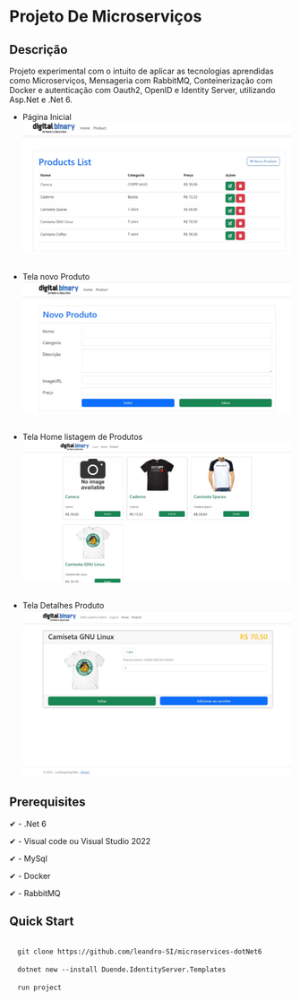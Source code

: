 # Projeto De Microserviços

## Descrição
Projeto experimental com o intuito de aplicar as tecnologias aprendidas como Microserviços, Mensageria com RabbitMQ, Conteinerização com Docker e autenticação com Oauth2, OpenID e Identity Server, utilizando Asp.Net e .Net 6.

- Página Inicial
![Alt Text](final/home.jpg)

 ##
 
 - Tela novo Produto
![Alt Text](final/novo.jpg)

 ##
 
 - Tela Home listagem de Produtos
![Alt Text](final/homeProdutos.jpg)

 ##
 
 - Tela Detalhes Produto
![Alt Text](final/datalheProduto.jpg)
 

## Prerequisites

✔ - .Net 6

✔ - Visual code ou Visual Studio 2022

✔ - MySql

✔ - Docker

✔ - RabbitMQ

## Quick Start

```
  
  git clone https://github.com/leandro-SI/microservices-dotNet6
  
  dotnet new --install Duende.IdentityServer.Templates
  
  run project
  
```
